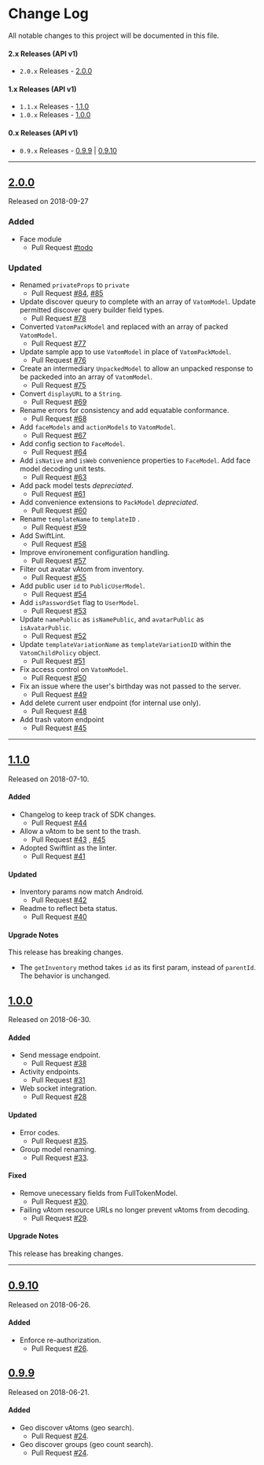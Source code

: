 # Change Log
All notable changes to this project will be documented in this file.

#### 2.x Releases (API v1)
- `2.0.x` Releases -  [2.0.0](#200)

#### 1.x Releases (API v1)
- `1.1.x` Releases - [1.1.0](#110)
- `1.0.x` Releases - [1.0.0](#100)

#### 0.x Releases (API v1)
- `0.9.x` Releases - [0.9.9](#099) | [0.9.10](#0910)

---

## [2.0.0](todo)
Released on 2018-09-27

### Added 
- Face module
    - Pull Request [#todo](todo)
    
### Updated

- Renamed `privateProps` to `private`
    - Pull Request [#84](https://github.com/BLOCKvIO/ios-sdk/pull/84), [#85](https://github.com/BLOCKvIO/ios-sdk/pull/85)
- Update discover queury to complete with an array of `VatomModel`. Update permitted discover query builder field types.
    - Pull Request [#78](https://github.com/BLOCKvIO/ios-sdk/pull/78)
- Converted `VatomPackModel` and replaced with an array of packed `VatomModel`.
    - Pull Request [#77](https://github.com/BLOCKvIO/ios-sdk/pull/77)
- Update sample app to use `VatomModel` in place of `VatomPackModel`.
    - Pull Request [#76](https://github.com/BLOCKvIO/ios-sdk/pull/76)
- Create an intermediary `UnpackedModel` to allow an unpacked response to be packeded into an array of `VatomModel`.
    - Pull Request [#75](https://github.com/BLOCKvIO/ios-sdk/pull/75)
- Convert `displayURL` to a `String`.
    - Pull Request [#69](https://github.com/BLOCKvIO/ios-sdk/pull/69)
- Rename errors for consistency and add equatable conformance.
    - Pull Request [#68](https://github.com/BLOCKvIO/ios-sdk/pull/68)
- Add `faceModels` and `actionModels` to `VatomModel`.
    - Pull Request [#67](https://github.com/BLOCKvIO/ios-sdk/pull/67)
- Add config section to `FaceModel`.
    - Pull Request [#64](https://github.com/BLOCKvIO/ios-sdk/pull/64)
- Add `isNative` and `isWeb` convenience properties to `FaceModel`. Add face model decoding unit tests.
    - Pull Request [#63](https://github.com/BLOCKvIO/ios-sdk/pull/63)
- Add pack model tests *depreciated*.
    - Pull Request [#61](https://github.com/BLOCKvIO/ios-sdk/pull/61)
- Add convenience extensions to `PackModel` *depreciated*.
    - Pull Request [#60](https://github.com/BLOCKvIO/ios-sdk/pull/60)
- Rename `templateName` to `templateID` .
    - Pull Request [#59](https://github.com/BLOCKvIO/ios-sdk/pull/59)
- Add SwiftLint.
    - Pull Request [#58](https://github.com/BLOCKvIO/ios-sdk/pull/58)
- Improve environement configuration handling.
    - Pull Request [#57](https://github.com/BLOCKvIO/ios-sdk/pull/57)
- Filter out avatar vAtom from inventory.
    - Pull Request [#55](https://github.com/BLOCKvIO/ios-sdk/pull/55)
- Add public user `id` to `PublicUserModel`.
    - Pull Request [#54](https://github.com/BLOCKvIO/ios-sdk/pull/54)
- Add `isPasswordSet` flag to `UserModel`.
    - Pull Request [#53](https://github.com/BLOCKvIO/ios-sdk/pull/53)
- Update `namePublic` as `isNamePublic`, and `avatarPublic` as `isAvatarPublic`.
    - Pull Request [#52](https://github.com/BLOCKvIO/ios-sdk/pull/52)
- Update `templateVariationName` as `templateVariationID` within the `VatomChildPolicy` object.
    - Pull Request [#51](https://github.com/BLOCKvIO/ios-sdk/pull/51)
- Fix access control on `VatomModel`.
    - Pull Request [#50](https://github.com/BLOCKvIO/ios-sdk/pull/50)
- Fix an issue where the user's birthday was not passed to the server.
    - Pull Request [#49](https://github.com/BLOCKvIO/ios-sdk/pull/49)
- Add delete current user endpoint (for internal use only).
    - Pull Request [#48](https://github.com/BLOCKvIO/ios-sdk/pull/48)
- Add trash vatom endpoint
    - Pull Request [#45](https://github.com/BLOCKvIO/ios-sdk/pull/45)


---

## [1.1.0](https://github.com/BLOCKvIO/ios-sdk/releases/tag/1.1.0)
Released on 2018-07-10.

#### Added
- Changelog to keep track of SDK changes.
  - Pull Request [#44](https://github.com/BLOCKvIO/ios-sdk/pull/44)
- Allow a vAtom to be sent to the trash.
  - Pull Request [#43](https://github.com/BLOCKvIO/ios-sdk/pull/43) , [#45](https://github.com/BLOCKvIO/ios-sdk/pull/45)
- Adopted Swiftlint as the linter.
  - Pull Request [#41](https://github.com/BLOCKvIO/ios-sdk/pull/41)

#### Updated
- Inventory params now match Android.
  - Pull Request [#42](https://github.com/BLOCKvIO/ios-sdk/pull/42)
- Readme to reflect beta status.
  - Pull Request [#40](https://github.com/BLOCKvIO/ios-sdk/pull/40)

#### Upgrade Notes
This release has breaking changes.

- The `getInventory` method takes `id` as its first param, instead of `parentId`. The behavior is unchanged.

## [1.0.0](https://github.com/BLOCKvIO/ios-sdk/releases/tag/1.0.0)
Released on 2018-06-30.

#### Added
- Send message endpoint.
  - Pull Request [#38](https://github.com/BLOCKvIO/ios-sdk/pull/38)
- Activity endpoints.
  - Pull Request [#31](https://github.com/BLOCKvIO/ios-sdk/pull/31)
- Web socket integration.
  - Pull Request [#28](https://github.com/BLOCKvIO/ios-sdk/pull/28)
  
#### Updated
- Error codes.
  - Pull Request [#35](https://github.com/BLOCKvIO/ios-sdk/pull/35).
- Group model renaming.
  - Pull Request [#33](https://github.com/BLOCKvIO/ios-sdk/pull/33).

#### Fixed
- Remove unecessary fields from FullTokenModel.
  - Pull Request [#30](https://github.com/BLOCKvIO/ios-sdk/pull/30).
- Failing vAtom resource URLs no longer prevent vAtoms from decoding.
  - Pull Request [#29](https://github.com/BLOCKvIO/ios-sdk/pull/29).
  
#### Upgrade Notes
This release has breaking changes.

----

## [0.9.10](https://github.com/BLOCKvIO/ios-sdk/releases/tag/0.9.10)
  Released on 2018-06-26.
  
#### Added
- Enforce re-authorization.
  - Pull Request [#26](https://github.com/BLOCKvIO/ios-sdk/pull/26).
  
## [0.9.9](https://github.com/BLOCKvIO/ios-sdk/releases/tag/0.9.9)
  Released on 2018-06-21.

#### Added
- Geo discover vAtoms (geo search).
  - Pull Request [#24](https://github.com/BLOCKvIO/ios-sdk/pull/24).
- Geo discover groups (geo count search).
  - Pull Request [#24](https://github.com/BLOCKvIO/ios-sdk/pull/24).
